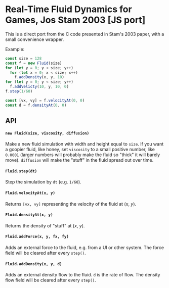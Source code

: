 # Real-Time Fluid Dynamics for Games, Jos Stam 2003 [JS port]

This is a direct port from the C code presented in Stam's 2003 paper, with a small convenience wrapper.

Example:
```js
const size = 128
const f = new Fluid(size)
for (let y = 0; y < size; y++)
  for (let x = 0; x < size; x++)
    f.addDensity(x, y, 10)
for (let y = 0; y < size; y++)
  f.addVelicty(10, y, 10, 0)
f.step(1/60)

const [vx, vy] = f.velocityAt(0, 0)
const d = f.densityAt(0, 0)
```

## API

#### `new Fluid(size, viscosity, diffusion)`

Make a new fluid simulation with width and height equal to `size`. If you want a goopier fluid, like honey, set `viscosity` to a small positive number, like `0.0001` (larger numbers will probably make the fluid so "thick" it will barely move). `diffusion` will make the "stuff" in the fluid spread out over time.

#### `Fluid.step(dt)`

Step the simulation by `dt` (e.g. `1/60`).

#### `Fluid.velocityAt(x, y)`

Returns `[vx, vy]` representing the velocity of the fluid at (_x_, _y_).

#### `Fluid.densityAt(x, y)`

Returns the density of "stuff" at (_x_, _y_).

#### `Fluid.addForce(x, y, fx, fy)`

Adds an external force to the fluid, e.g. from a UI or other system. The force field will be cleared after every `step()`.

#### `Fluid.addDensity(x, y, d)`

Adds an external density flow to the fluid. `d` is the rate of flow. The density flow field will be cleared after every `step()`.
